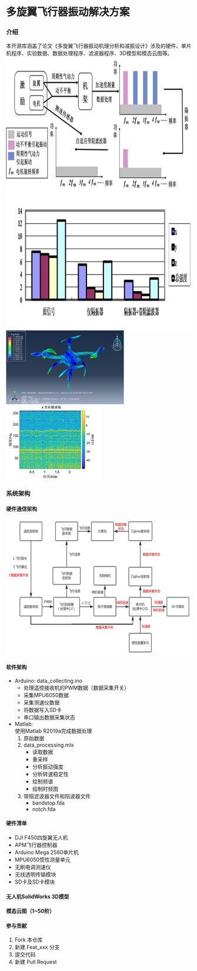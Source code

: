 # 多旋翼飞行器振动解决方案

### 介绍
本开源库涵盖了论文《多旋翼飞行器振动机理分析和减振设计》涉及的硬件、单片机程序、实验数据、数据处理程序、滤波器程序、3D模型和模态云图等。
<img src="code/architecture1.png" width="640" height="368" /> 
<img src="code/architecture2.png" width="640" height="368" /> 
<img src="模态云图/32.JPG" width="320" height="200" /> 
<img src="code/Spectrogram.png" width="260" height="200" /> 

### 系统架构
#### 硬件通信架构
<img src="code/architecture3.png" width="640" height="368" /> 

#### 软件架构
- Arduino:  data_collecting.ino
    - 处理遥控接收机的PWM数据（数据采集开关）
    - 采集MPU6050数据
    - 采集测速仪数据
    - 将数据写入SD卡
    - 串口输出数据采集状态
- Matlab:   
    使用Matlab R2019a完成数据处理
    1. 原始数据
    2. data_processing.mlx
        - 读取数据
        - 重采样
        - 分析振动强度
        - 分析转速稳定性
        - 绘制频谱
        - 绘制时频图
    3. 带阻滤波器文件和陷波器文件
        - bandstop.fda
        - notch.fda

#### 硬件清单
- DJI F450四旋翼无人机
- APM飞行器控制器
- Arduino Mega 2560单片机
- MPU6050惯性测量单元
- 无刷电调测速仪
- 无线透明传输模块
- SD卡及SD卡模块

#### 无人机SolidWorks 3D模型
#### 模态云图（1~50阶）
#### 参与贡献

1.  Fork 本仓库
2.  新建 Feat_xxx 分支
3.  提交代码
4.  新建 Pull Request
